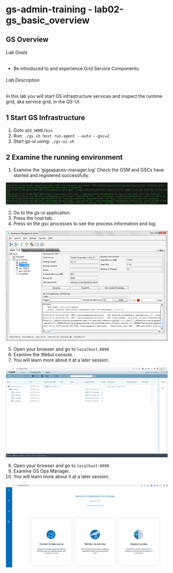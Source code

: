 # gs-admin-training - lab02-gs_basic_overview


## 	GS Overview

###### Lab Goals
*   Be introduced to and experience Grid Service Components.

###### Lab Description
In this lab you will start GS infrastructure services and inspect the runtime grid, aka service grid, in the GS-UI.

## 1	Start GS Infrastructure

1. Goto `$GS_HOME/bin`
2. Run: `./gs.sh host run-agent --auto --gsc=2`
3. Start gs-ui using: `./gs-ui.sh`
    
## 2	Examine the running environment
    
1. Examine the ‘gigaspaces-manager.log’ Check the GSM and GSCs have started and registered successfully.  

![Screenshot](./Pictures/Picture1.png)

2. Go to the gs-ui application.
3. Press the host tab.
4. Press on the gsc processes to see the process information and log.
    
![Screenshot](./Pictures/Picture2.png)

5. Open your browser and go to `localhost:8099`
6. Examine the Webui console.
7. You will learn more about it at a later session.
    
![Screenshot](./Pictures/Picture3.png)

8. Open your browser and go to `localhost:8090`
9. Examine GS Ops Manager.
10. You will learn more about it at a later session.

![Screenshot](./Pictures/Picture4.png)
